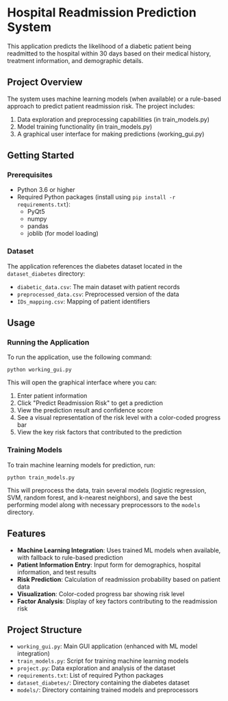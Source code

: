 # Hospital Readmission Prediction System

This application predicts the likelihood of a diabetic patient being readmitted to the hospital within 30 days based on their medical history, treatment information, and demographic details.

## Project Overview

The system uses machine learning models (when available) or a rule-based approach to predict patient readmission risk. The project includes:

1. Data exploration and preprocessing capabilities (in train_models.py)
2. Model training functionality (in train_models.py)
3. A graphical user interface for making predictions (working_gui.py)

## Getting Started

### Prerequisites

- Python 3.6 or higher
- Required Python packages (install using `pip install -r requirements.txt`):
  - PyQt5
  - numpy
  - pandas
  - joblib (for model loading)

### Dataset

The application references the diabetes dataset located in the `dataset_diabetes` directory:
- `diabetic_data.csv`: The main dataset with patient records
- `preprocessed_data.csv`: Preprocessed version of the data
- `IDs_mapping.csv`: Mapping of patient identifiers

## Usage

### Running the Application

To run the application, use the following command:

```
python working_gui.py
```

This will open the graphical interface where you can:
1. Enter patient information
2. Click "Predict Readmission Risk" to get a prediction
3. View the prediction result and confidence score
4. See a visual representation of the risk level with a color-coded progress bar
5. View the key risk factors that contributed to the prediction

### Training Models

To train machine learning models for prediction, run:

```
python train_models.py
```

This will preprocess the data, train several models (logistic regression, SVM, random forest, and k-nearest neighbors), and save the best performing model along with necessary preprocessors to the `models` directory.

## Features

- **Machine Learning Integration**: Uses trained ML models when available, with fallback to rule-based prediction
- **Patient Information Entry**: Input form for demographics, hospital information, and test results
- **Risk Prediction**: Calculation of readmission probability based on patient data
- **Visualization**: Color-coded progress bar showing risk level
- **Factor Analysis**: Display of key factors contributing to the readmission risk

## Project Structure

- `working_gui.py`: Main GUI application (enhanced with ML model integration)
- `train_models.py`: Script for training machine learning models
- `project.py`: Data exploration and analysis of the dataset
- `requirements.txt`: List of required Python packages
- `dataset_diabetes/`: Directory containing the diabetes dataset
- `models/`: Directory containing trained models and preprocessors 